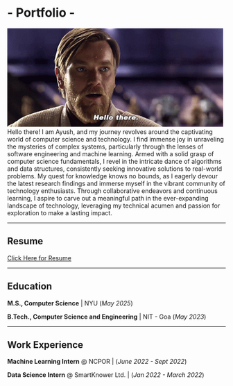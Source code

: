# - Portfolio -

![Hello-There](/assets/star-wars-obi-wan-kenobi.gif)
Hello there! I am Ayush, and my journey revolves around the captivating world of computer science and technology. I find immense joy in unraveling the mysteries of complex systems, particularly through the lenses of software engineering and machine learning. Armed with a solid grasp of computer science fundamentals, I revel in the intricate dance of algorithms and data structures, consistently seeking innovative solutions to real-world problems. My quest for knowledge knows no bounds, as I eagerly devour the latest research findings and immerse myself in the vibrant community of technology enthusiasts. Through collaborative endeavors and continuous learning, I aspire to carve out a meaningful path in the ever-expanding landscape of technology, leveraging my technical acumen and passion for exploration to make a lasting impact.

------------------------------------------------------------------------------------------------

## Resume 
[Click Here for Resume](/assets/Resume_Ayush_Naique.pdf)

------------------------------------------------------------------------------------------------

## Education
**M.S., Computer Science** | NYU (_May 2025_)

**B.Tech., Computer Science and Engineering** | NIT - Goa (_May 2023_)

------------------------------------------------------------------------------------------------

## Work Experience
**Machine Learning Intern** @ NCPOR | (_June 2022 - Sept 2022_)

**Data Science Intern** @ SmartKnower Ltd. | (_Jan 2022 - March 2022_)
